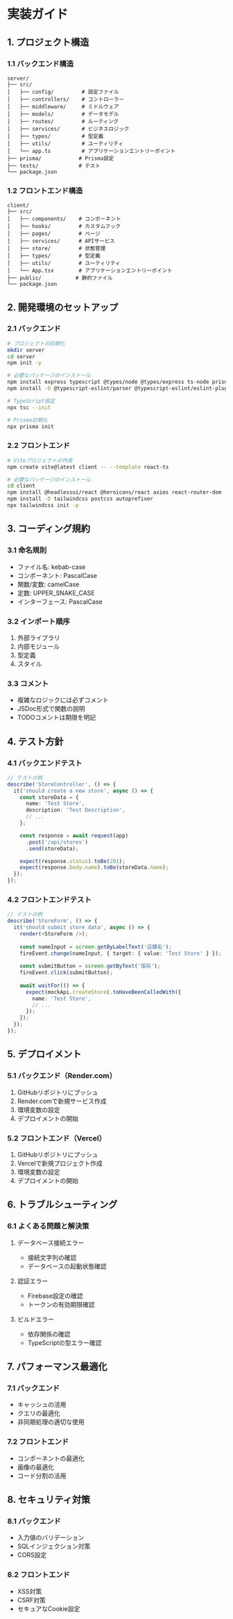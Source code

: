 # 実装ガイド

## 1. プロジェクト構造

### 1.1 バックエンド構造
```
server/
├── src/
│   ├── config/         # 設定ファイル
│   ├── controllers/    # コントローラー
│   ├── middleware/     # ミドルウェア
│   ├── models/         # データモデル
│   ├── routes/         # ルーティング
│   ├── services/       # ビジネスロジック
│   ├── types/          # 型定義
│   ├── utils/          # ユーティリティ
│   └── app.ts          # アプリケーションエントリーポイント
├── prisma/            # Prisma設定
├── tests/             # テスト
└── package.json
```

### 1.2 フロントエンド構造
```
client/
├── src/
│   ├── components/    # コンポーネント
│   ├── hooks/         # カスタムフック
│   ├── pages/         # ページ
│   ├── services/      # APIサービス
│   ├── store/         # 状態管理
│   ├── types/         # 型定義
│   ├── utils/         # ユーティリティ
│   └── App.tsx        # アプリケーションエントリーポイント
├── public/           # 静的ファイル
└── package.json
```

## 2. 開発環境のセットアップ

### 2.1 バックエンド
```bash
# プロジェクトの初期化
mkdir server
cd server
npm init -y

# 必要なパッケージのインストール
npm install express typescript @types/node @types/express ts-node prisma @prisma/client
npm install -D @typescript-eslint/parser @typescript-eslint/eslint-plugin eslint prettier

# TypeScript設定
npx tsc --init

# Prisma初期化
npx prisma init
```

### 2.2 フロントエンド
```bash
# Viteプロジェクトの作成
npm create vite@latest client -- --template react-ts

# 必要なパッケージのインストール
cd client
npm install @headlessui/react @heroicons/react axios react-router-dom
npm install -D tailwindcss postcss autoprefixer
npx tailwindcss init -p
```

## 3. コーディング規約

### 3.1 命名規則
- ファイル名: kebab-case
- コンポーネント: PascalCase
- 関数/変数: camelCase
- 定数: UPPER_SNAKE_CASE
- インターフェース: PascalCase

### 3.2 インポート順序
1. 外部ライブラリ
2. 内部モジュール
3. 型定義
4. スタイル

### 3.3 コメント
- 複雑なロジックには必ずコメント
- JSDoc形式で関数の説明
- TODOコメントは期限を明記

## 4. テスト方針

### 4.1 バックエンドテスト
```typescript
// テストの例
describe('StoreController', () => {
  it('should create a new store', async () => {
    const storeData = {
      name: 'Test Store',
      description: 'Test Description',
      // ...
    };

    const response = await request(app)
      .post('/api/stores')
      .send(storeData);

    expect(response.status).toBe(201);
    expect(response.body.name).toBe(storeData.name);
  });
});
```

### 4.2 フロントエンドテスト
```typescript
// テストの例
describe('StoreForm', () => {
  it('should submit store data', async () => {
    render(<StoreForm />);
    
    const nameInput = screen.getByLabelText('店舗名');
    fireEvent.change(nameInput, { target: { value: 'Test Store' } });
    
    const submitButton = screen.getByText('保存');
    fireEvent.click(submitButton);
    
    await waitFor(() => {
      expect(mockApi.createStore).toHaveBeenCalledWith({
        name: 'Test Store',
        // ...
      });
    });
  });
});
```

## 5. デプロイメント

### 5.1 バックエンド（Render.com）
1. GitHubリポジトリにプッシュ
2. Render.comで新規サービス作成
3. 環境変数の設定
4. デプロイメントの開始

### 5.2 フロントエンド（Vercel）
1. GitHubリポジトリにプッシュ
2. Vercelで新規プロジェクト作成
3. 環境変数の設定
4. デプロイメントの開始

## 6. トラブルシューティング

### 6.1 よくある問題と解決策
1. データベース接続エラー
   - 接続文字列の確認
   - データベースの起動状態確認

2. 認証エラー
   - Firebase設定の確認
   - トークンの有効期限確認

3. ビルドエラー
   - 依存関係の確認
   - TypeScriptの型エラー確認

## 7. パフォーマンス最適化

### 7.1 バックエンド
- キャッシュの活用
- クエリの最適化
- 非同期処理の適切な使用

### 7.2 フロントエンド
- コンポーネントの最適化
- 画像の最適化
- コード分割の活用

## 8. セキュリティ対策

### 8.1 バックエンド
- 入力値のバリデーション
- SQLインジェクション対策
- CORS設定

### 8.2 フロントエンド
- XSS対策
- CSRF対策
- セキュアなCookie設定
